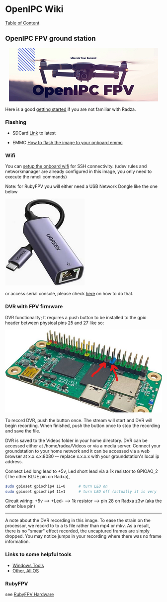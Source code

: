 # OpenIPC Wiki
[Table of Content](../README.md)

OpenIPC FPV ground station
--------------------------

<p align="center">
  <img src="https://github.com/OpenIPC/wiki/blob/master/images/fpv-logo.jpg?raw=true" alt="Logo"/>
</p>

Here is a good [getting started](https://wiki.radxa.com/Zero/getting_started) if you are not familiar with Radza. 

### Flashing 

* SDCard
[Link](https://github.com/OpenIPC/sbc-groundstations/releases) to latest

* EMMC
[How to flash the image to your onboard emmc](https://github.com/OpenIPC/sbc-groundstations/blob/master/radxa_pi_zero_3w/flashing_to_the_onboard_memory.md)


### Wifi

You can [setup the onboard wifi](https://github.com/OpenIPC/sbc-groundstations/blob/master/radxa_pi_zero_3w/headless_setup.md#setup-of-autoconnect-on-boot) for SSH connectivity. (udev rules and networkmanager are already configured in this image, you only need to execute the nmcli commands)

Note: for RubyFPV you will either need a USB Network Dongle like the one below

 ![Picture](../images/fpv-radxa-usbc-lan.png)

or access serial console, please check [here](https://wiki.radxa.com/Zero/dev/serial-console) on how to do that.

### DVR with FPV firmware

DVR functionality; It requires a push button to be installed to the gpio header between physical pins 25 and 27 like so:


![image](../images/fpv-radxa-gpio.png)

To record DVR, push the button once. The stream will start and DVR will begin recording. When finished, push the button once to stop the recording and save the file.

DVR is saved to the Videos folder in your home directory. DVR can be accessed either at /home/radxa/Videos or via a media server. Connect your groundstation to your home network and it can be accessed via a web browser at x.x.x.x:8080 -- replace x.x.x.x with your groundstation's local ip address.

Connect Led long lead to +5v, Led short lead via a 1k resistor to GPIOAO_2 (The other BLUE pin on Radxa),

```bash
sudo gpioset gpiochip4 11=0      # turn LED on
sudo gpioset gpiochip4 11=1      # turn LED off (actually it is very                             # simply lit because i guess logic level 0 is not 0 volts)
```

Circuit wiring:  +5v —>  +Led- —-> 1k resistor —> pin 28 on Radxa z3w (aka the other blue pin)

<hr>

A note about the DVR recording in this image. To ease the strain on the processor, we record to to a ts file rather than mp4 or mkv. As a result, there is no "smear" effect recorded, the uncaptured frames are simply dropped. You may notice jumps in your recording where there was no frame information.

### Links to some helpful tools

* [Windows Tools](https://dl.radxa.com/zero/tools/windows/)
* [Other, All OS](https://dl.radxa.com/tools/)

### RubyFPV
see [RubyFPV Hardware](https://rubyfpv.com/hardware.php)